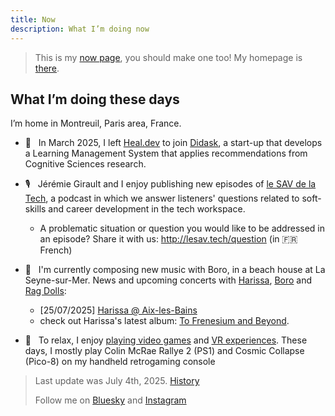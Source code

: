 ```yaml
---
title: Now
description: What I’m doing now
---
```


> This is my [now page](http://nownownow.com/about), you should make one too! My homepage is [there](/).

## What I’m doing these days

I’m home in Montreuil, Paris area, France.

- 💼  &nbsp; In March 2025, I left [Heal.dev](https://www.heal.dev/) to join [Didask](https://www.didask.com/), a start-up that develops a Learning Management System that applies recommendations from Cognitive Sciences research.

- 🎙️  &nbsp; Jérémie Girault and I enjoy publishing new episodes of [le SAV de la Tech](https://www.lesav.tech/), a podcast in which we answer listeners' questions related to soft-skills and career development in the tech workspace.

    - A problematic situation or question you would like to be addressed in an episode? Share it with us: http://lesav.tech/question (in 🇫🇷 French)

- 🎸  &nbsp; I'm currently composing new music with Boro, in a beach house at La Seyne-sur-Mer. News and upcoming concerts with [Harissa](https://harissaofficial.com), [Boro](https://linktr.ee/borotheband) and [Rag Dolls](https://linktr.ee/ragdolls):

    - [25/07/2025] [Harissa @ Aix-les-Bains](https://www.aixlesbains-rivieradesalpes.com/fete-et-manifestation/vendredi-festif-concert-harissa-aix-les-bains/)
    - check out Harissa's latest album:  [To Frenesium and Beyond](https://music.imusician.pro/artist/00oYkcbvCn/releases).

- 👾  &nbsp; To relax, I enjoy [playing video games](https://ggapp.io/omikron) and [VR experiences](/vr). These days, I mostly play Colin McRae Rallye 2 (PS1) and Cosmic Collapse (Pico-8) on my handheld retrogaming console

> Last update was July 4th, 2025. [History](https://github.com/adrienjoly/adrienjoly.github.com/commits/master/now)
>
> Follow me on [Bluesky](https://bsky.app/profile/adrienjoly.com) and [Instagram](https://www.instagram.com/adrienj)
